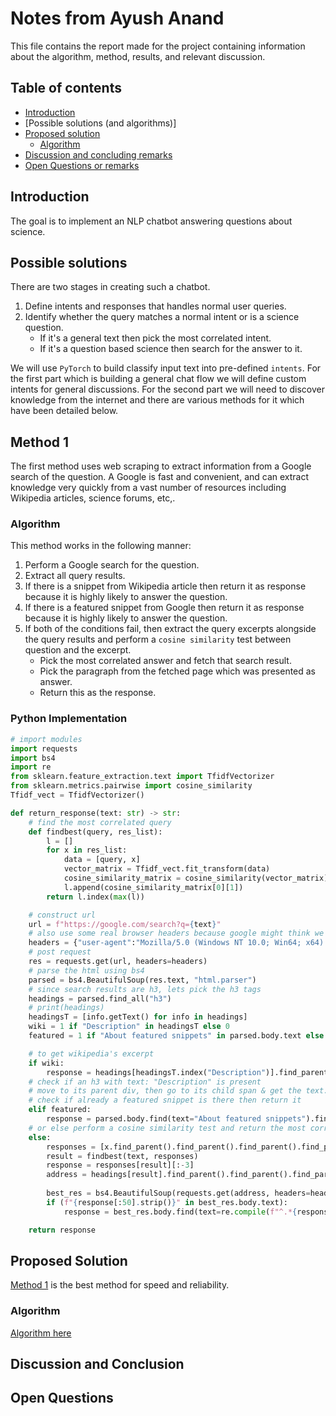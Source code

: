 # Notes from Ayush Anand
This file contains the report made for the project containing information about the algorithm, method, results, and relevant discussion.

## Table of contents
+ [Introduction](#introduction)
+ [Possible solutions (and algorithms)]
+ [Proposed solution](#proposed-solution)
    + [Algorithm](#algorithm)
+ [Discussion and concluding remarks](#discussion-and-conclusion)
+ [Open Questions or remarks](#open-questions)

## Introduction
The goal is to implement an NLP chatbot answering questions about science.

## Possible solutions
There are two stages in creating such a chatbot.
1. Define intents and responses that handles normal user queries.
2. Identify whether the query matches a normal intent or is a science question.
    + If it's a general text then pick the most correlated intent.
    + If it's a question based science then search for the answer to it.

We will use `PyTorch` to build classify input text into pre-defined `intents`. For the first part which is building a general chat flow we will define custom intents for general discussions. For the second part we will need to discover knowledge from the internet and there are various methods for it which have been detailed below.

## Method 1
The first method uses web scraping to extract information from a Google search of the question.
A Google is fast and convenient, and can extract knowledge very quickly from a vast number of resources including Wikipedia articles, science forums, etc,.

### Algorithm
This method works in the following manner:
1. Perform a Google search for the question.
2. Extract all query results.
3. If there is a snippet from Wikipedia article then return it as response because it is highly likely to answer the question.
4. If there is a featured snippet from Google then return it as response because it is highly likely to answer the question.
5. If both of the conditions fail, then extract the query excerpts alongside the query results and perform a `cosine similarity` test between question and the excerpt. 
    + Pick the most correlated answer and fetch that search result.
    + Pick the paragraph from the fetched page which was presented as answer.
    + Return this as the response.

### Python Implementation
```python
# import modules
import requests
import bs4
import re
from sklearn.feature_extraction.text import TfidfVectorizer
from sklearn.metrics.pairwise import cosine_similarity
Tfidf_vect = TfidfVectorizer()

def return_response(text: str) -> str:
    # find the most correlated query
    def findbest(query, res_list):
        l = []
        for x in res_list:
            data = [query, x]
            vector_matrix = Tfidf_vect.fit_transform(data)
            cosine_similarity_matrix = cosine_similarity(vector_matrix)
            l.append(cosine_similarity_matrix[0][1])
        return l.index(max(l))

    # construct url
    url = f"https://google.com/search?q={text}"
    # also use some real browser headers because google might think we are bots
    headers = {"user-agent":"Mozilla/5.0 (Windows NT 10.0; Win64; x64) AppleWebKit/537.36 (KHTML, like Gecko) Chrome/108.0.0.0 Safari/537.36 Edg/108.0.1462.46"}
    # post request
    res = requests.get(url, headers=headers)
    # parse the html using bs4
    parsed = bs4.BeautifulSoup(res.text, "html.parser")
    # since search results are h3, lets pick the h3 tags
    headings = parsed.find_all("h3")
    # print(headings)
    headingsT = [info.getText() for info in headings]
    wiki = 1 if "Description" in headingsT else 0
    featured = 1 if "About featured snippets" in parsed.body.text else 0

    # to get wikipedia's excerpt
    if wiki:
        response = headings[headingsT.index("Description")].find_parent().find('span').text
    # check if an h3 with text: "Description" is present
    # move to its parent div, then go to its child span & get the text.
    # check if already a featured snippet is there then return it
    elif featured:
        response = parsed.body.find(text="About featured snippets").find_parent().find_parent().find_parent().find_parent().find_parent().find_parent().find_parent().find_parent().find('div').find_all('span')[0].text
    # or else perform a cosine similarity test and return the most correlated response
    else:
        responses = [x.find_parent().find_parent().find_parent().find_parent().find_parent().find_all('span')[-1].text for x in headings]
        result = findbest(text, responses)
        response = responses[result][:-3]
        address = headings[result].find_parent().find_parent().find_parent().find_parent().find_parent().find('a').attrs["href"]
        
        best_res = bs4.BeautifulSoup(requests.get(address, headers=headers).text, "html.parser")
        if (f"{response[:50].strip()}" in best_res.body.text):
            response = best_res.body.find(text=re.compile(f"^.*{response[:50].strip()}.*$")).text

    return response
```

## Proposed Solution
[Method 1](#method-1) is the best method for speed and reliability.

### Algorithm
[Algorithm here](#algorithm)

## Discussion and Conclusion

## Open Questions

